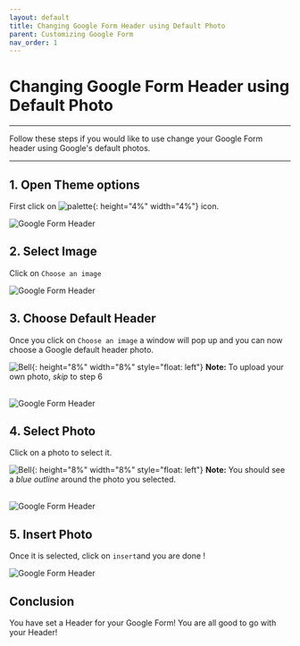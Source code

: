 ```yaml
---
layout: default
title: Changing Google Form Header using Default Photo
parent: Customizing Google Form
nav_order: 1
---
```


# Changing Google Form Header using Default Photo

---

Follow these steps if you would like to use change your Google Form header using Google's default photos.

---

## 1. Open Theme options

First click on ![palette](https://github.com/kevtrng/Google-Forms-Guide/blob/gh-pages/docs/images/icons/paint-palette.png?raw=true){: height="4%" width="4%"} icon.

   ![Google Form Header](https://github.com/kevtrng/Google-Forms-Guide/blob/gh-pages/docs/images/customizingForm/1_changing_header.png?raw=true)

## 2. Select Image

Click on `Choose an image`

   ![Google Form Header](https://github.com/kevtrng/Google-Forms-Guide/blob/gh-pages/docs/images/customizingForm/2_changing_header.png?raw=true)

## 3. Choose Default Header

Once you click on `Choose an image` a window will pop up and you can now choose a Google default header photo.

   ![Bell](https://github.com/kevtrng/Google-Forms-Guide/blob/gh-pages/docs/images/icons/bell.png?raw=true){: height="8%" width="8%" style="float: left"}
   **Note:** To upload your own photo, _skip_ to step 6 
   <br />
   <br />

   ![Google Form Header](https://github.com/kevtrng/Google-Forms-Guide/blob/gh-pages/docs/images/customizingForm/3_changing_header.png?raw=true)

## 4. Select Photo

Click on a photo to select it.

   ![Bell](https://github.com/kevtrng/Google-Forms-Guide/blob/gh-pages/docs/images/icons/bell.png?raw=true){: height="8%" width="8%" style="float: left"}
   **Note:** You should see a _blue outline_ around the photo you selected.
   <br />
   <br />

   ![Google Form Header](https://github.com/kevtrng/Google-Forms-Guide/blob/gh-pages/docs/images/customizingForm/4_changing_header.png?raw=true)

## 5. Insert Photo 

Once it is selected, click on `insert`and you are done !

   ![Google Form Header](https://github.com/kevtrng/Google-Forms-Guide/blob/gh-pages/docs/images/customizingForm/5_changing_header.png?raw=true)

## Conclusion

You have set a Header for your Google Form! You are all good to go with your Header!